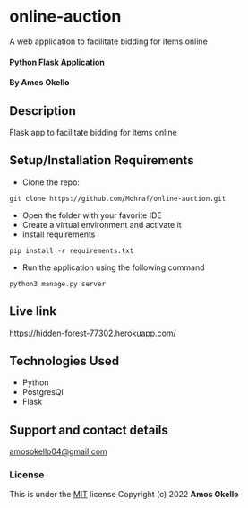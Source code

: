 # online-auction
A web application to facilitate bidding for items online

#### Python Flask Application
#### By **Amos Okello**
## Description
Flask app to facilitate bidding for items online
## Setup/Installation Requirements
* Clone the repo: 
```
git clone https://github.com/Mohraf/online-auction.git
```
* Open the folder with your favorite IDE
* Create a virtual environment and activate it
* install requirements
```
pip install -r requirements.txt
```
* Run the application using the following command
```
python3 manage.py server
```
## Live link
https://hidden-forest-77302.herokuapp.com/
## Technologies Used
* Python
* PostgresQl
* Flask
## Support and contact details
amosokello04@gmail.com 
### License
This is under the [MIT](LICENSE) license
Copyright (c) 2022 **Amos Okello**
